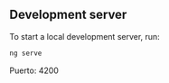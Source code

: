 ## Development server

To start a local development server, run:

```bash
ng serve
```

Puerto: 4200
